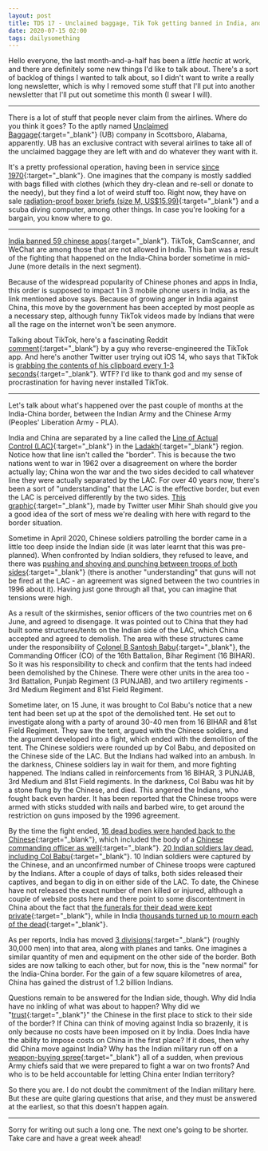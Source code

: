 ```yaml
---
layout: post
title: TDS 17 - Unclaimed baggage, Tik Tok getting banned in India, and a deadly India-China clash
date: 2020-07-15 02:00 
tags: dailysomething
---
```



Hello everyone, the last month-and-a-half has been a _little hectic_ at work, and there are definitely some new things I'd like to talk about. There's a sort of backlog of things I wanted to talk about, so I didn't want to write a really long newsletter, which is why I removed some stuff that I'll put into another newsletter that I'll put out sometime this month (I swear I will). 

---

There is a lot of stuff that people never claim from the airlines. Where do you think it goes? To the aptly named [Unclaimed Baggage](https://www.unclaimedbaggage.com){:target="_blank"} (UB) company in Scottsboro, Alabama, apparently. UB has an exclusive contract with several airlines to take all of the unclaimed baggage they are left with and do whatever they want with it.  

It's a pretty professional operation, having been in service [since 1970](https://www.unclaimedbaggage.com/pages/our-history){:target="_blank"}. One imagines that the company is mostly saddled with bags filled with clothes (which they dry-clean and re-sell or donate to the needy), but they find a lot of weird stuff too. Right now, they have on sale [radiation-proof boxer briefs (size M, US\$15.99)](https://www.unclaimedbaggage.com/products/lambs-m-219-mens-underwear){:target="_blank"} and a scuba diving computer, among other things. In case you're looking for a bargain, you know where to go.  

---

[India banned 59 chinese apps](https://techcrunch.com/2020/06/29/india-bans-tiktok-dozens-of-other-chinese-apps/){:target="_blank"}. TikTok, CamScanner, and WeChat are among those that are not allowed in India. This ban was a result of the fighting that happened on the India-China border sometime in mid-June (more details in the next segment).  
  
Because of the widespread popularity of Chinese phones and apps in India, this order is supposed to impact 1 in 3 mobile phone users in India, as the link mentioned above says. Because of growing anger in India against China, this move by the government has been accepted by most people as a necessary step, although funny TikTok videos made by Indians that were all the rage on the internet won't be seen anymore.  
  
Talking about TikTok, here's a fascinating Reddit [comment](https://old.reddit.com/r/videos/comments/fxgi06/not_new_news_but_tbh_if_you_have_tiktiok_just_get/){:target="_blank"} by a guy who reverse-engineered the TikTok app. And here's another Twitter user trying out iOS 14, who says that TikTok is [grabbing the contents of his clipboard every 1-3 seconds](https://old.reddit.com/r/videos/comments/fxgi06/not_new_news_but_tbh_if_you_have_tiktiok_just_get/){:target="_blank"}. WTF? I'd like to thank god and my sense of procrastination for having never installed TikTok.  
  
---

Let's talk about what's happened over the past couple of months at the India-China border, between the Indian Army and the Chinese Army (Peoples' Liberation Army - PLA).  
  
India and China are separated by a line called the [Line of Actual Control (LAC)](https://en.wikipedia.org/wiki/Line_of_Actual_Control){:target="_blank"} in the [Ladakh](https://en.m.wikipedia.org/wiki/Ladakh){:target="_blank"} region. Notice how that line isn't called the "border". This is because the two nations went to war in 1962 over a disagreement on where the border actually lay; China won the war and the two sides decided to call whatever line they were actually separated by the LAC. For over 40 years now, there's been a sort of "understanding" that the LAC is the effective border, but even the LAC is perceived differently by the two sides. [This graphic](https://twitter.com/elmihiro/status/1265701027891699713/photo/1){:target="_blank"}, made by Twitter user Mihir Shah should give you a good idea of the sort of mess we're dealing with here with regard to the border situation.  
  
Sometime in April 2020, Chinese soldiers patrolling the border came in a little too deep inside the Indian side (it was later learnt that this was pre-planned). When confronted by Indian soldiers, they refused to leave, and there was [pushing and shoving and punching between troops of both sides](https://www.indiatoday.in/india/story/india-china-brawl-video-sikkim-decoded-lac-ladakh-galwan-psyops-1692003-2020-06-23){:target="_blank"} (there is another "understanding" that guns will not be fired at the LAC - an agreement was signed between the two countries in 1996 about it). Having just gone through all that, you can imagine that tensions were high.  
  
As a result of the skirmishes, senior officers of the two countries met on 6 June, and agreed to disengage. It was pointed out to China that they had built some structures/tents on the Indian side of the LAC, which China accepted and agreed to demolish. The area with these structures came under the responsibility of [Colonel B Santosh Babu](https://en.m.wikipedia.org/wiki/B._Santosh_Babu){:target="_blank"}, the Commanding Officer (CO) of the 16th Battalion, Bihar Regiment (16 BIHAR). So it was his responsibility to check and confirm that the tents had indeed been demolished by the Chinese. There were other units in the area too - 3rd Battalion, Punjab Regiment (3 PUNJAB), and two artillery regiments - 3rd Medium Regiment and 81st Field Regiment.  
  
Sometime later, on 15 June, it was brought to Col Babu's notice that a new tent had been set up at the spot of the demolished tent. He set out to investigate along with a party of around 30-40 men from 16 BIHAR and 81st Field Regiment. They saw the tent, argued with the Chinese soldiers, and the argument developed into a fight, which ended with the demolition of the tent. The Chinese soldiers were rounded up by Col Babu, and deposited on the Chinese side of the LAC. But the Indians had walked into an ambush. In the darkness, Chinese soldiers lay in wait for them, and more fighting happened. The Indians called in reinforcements from 16 BIHAR, 3 PUNJAB, 3rd Medium and 81st Field regiments. In the darkness, Col Babu was hit by a stone flung by the Chinese, and died. This angered the Indians, who fought back even harder. It has been reported that the Chinese troops were armed with sticks studded with nails and barbed wire, to get around the restriction on guns imposed by the 1996 agreement.  
  
By the time the fight ended, [16 dead bodies were handed back to the Chinese](https://www.indiatoday.in/india/story/3-separate-brawls-outsider-chinese-troops-more-most-detailed-account-of-the-brutal-june-15-galwan-battle-1691185-2020-06-21){:target="_blank"}, which included the body of a [Chinese commanding officer as well](https://www.ndtv.com/india-news/chinese-army-confirms-their-commanding-officer-was-killed-in-ladakh-face-off-during-military-level-talks-in-galwan-sources-2250280){:target="_blank"}. [20 Indian soldiers lay dead, including Col Babu](https://theprint.in/defence/these-are-the-20-soldiers-killed-in-action-in-galwan-after-clashes-with-chinese-troops/443441/){:target="_blank"}. 10 Indian soldiers were captured by the Chinese, and an unconfirmed number of Chinese troops were captured by the Indians. After a couple of days of talks, both sides released their captives, and began to dig in on either side of the LAC. To date, the Chinese have not released the exact number of men killed or injured, although a couple of website posts here and there point to some discontentment in China about the fact that [the funerals for their dead were kept private](https://twitter.com/aadilbrar/status/1275517989497044994){:target="_blank"}, while in India [thousands turned up to mourn each of the dead](https://www.youtube.com/watch?v=denlaUU8t9M&t=22){:target="_blank"}.  
  
As per reports, India has moved [3 divisions](https://www.hindustantimes.com/india-news/army-moves-3-divisions-tanks-to-ladakh-sector/story-rObj7wvAR6HtwbuJ5AdpXM.html){:target="_blank"} (roughly 30,000 men) into that area, along with planes and tanks. One imagines a similar quantity of men and equipment on the other side of the border. Both sides are now talking to each other, but for now, this is the "new normal" for the India-China border. For the gain of a few square kilometres of area, China has gained the distrust of 1.2 billion Indians.  
  
Questions remain to be answered for the Indian side, though. Why did India have no inkling of what was about to happen? Why did we "[trust](https://twitter.com/bsdhanoa/status/1283248018825703425?s=20){:target="_blank"}" the Chinese in the first place to stick to their side of the border? If China can think of moving against India so brazenly, it is only because no costs have been imposed on it by India. Does India have the ability to impose costs on China in the first place? If it does, then why did China move against India? Why has the Indian military run off on a [weapon-buying spree](https://www.hindustantimes.com/india-news/amid-border-row-india-allows-armed-forces-to-speed-up-weapon-purchases-worth-rs-300-crore/story-IpOpM5AiJeBz2w9PyhWncO.html){:target="_blank"} all of a sudden, when previous Army chiefs said that we were prepared to fight a war on two fronts? And who is to be held accountable for letting China enter Indian territory?  

So there you are. I do not doubt the commitment of the Indian military here. But these are quite glaring questions that arise, and they must be answered at the earliest, so that this doesn't happen again.  

---

Sorry for writing out such a long one. The next one's going to be shorter. Take care and have a great week ahead!